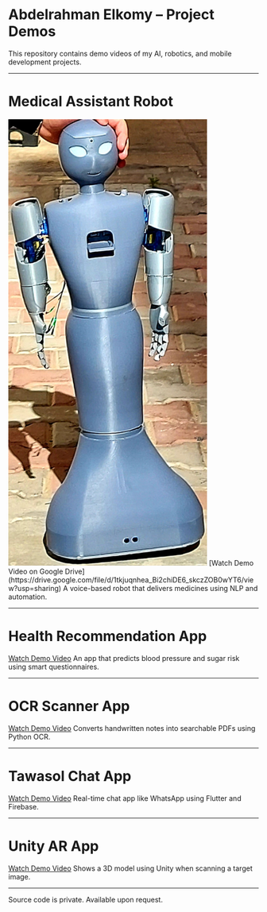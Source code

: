 # Abdelrahman Elkomy – Project Demos
This repository contains demo videos of my AI, robotics, and mobile development projects.

---

# Medical Assistant Robot
<img src="./MyRobot.jpg" width="400"/>
[Watch Demo Video on Google Drive](https://drive.google.com/file/d/1tkjuqnhea_Bi2chiDE6_skczZOB0wYT6/view?usp=sharing)
A voice-based robot that delivers medicines using NLP and automation.

---

# Health Recommendation App
[Watch Demo Video](https://drive.google.com/file/d/1qL-VLt4AwqhqMSNikt3eg_ELDRW_2TB-/view?usp=sharing)
An app that predicts blood pressure and sugar risk using smart questionnaires.

---

# OCR Scanner App
[Watch Demo Video](https://drive.google.com/file/d/1JcVddVykNBbyyH2KZ5UK_l2chPby3AXQ/view?usp=sharing)
Converts handwritten notes into searchable PDFs using Python OCR.

---

# Tawasol Chat App
[Watch Demo Video](https://drive.google.com/file/d/1ebKvLc7duK8uLUTLNvBigswaNTwXDs81/view?usp=sharing)
Real-time chat app like WhatsApp using Flutter and Firebase.

---

# Unity AR App
[Watch Demo Video](https://drive.google.com/file/d/1MX1kOKQfE_m-3e9UZ4AodqXZArbyVWa5/view?usp=sharing)
Shows a 3D model using Unity when scanning a target image.

---

Source code is private. Available upon request.
